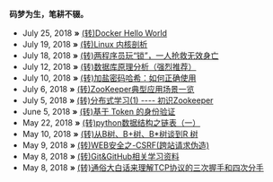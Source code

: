 **码梦为生，笔耕不辍。**

* July 25, 2018 **»** [(转)Docker Hello World](http://www.runoob.com/docker/docker-hello-world.html)
* July 19, 2018 **»** [(转)Linux 内核剖析](https://www.ibm.com/developerworks/cn/linux/l-linux-kernel/)
* July 18, 2018 **»** [(转)两程序员玩“锁”，一人抢救无效身亡](https://zhuanlan.zhihu.com/p/34510121)
* July 12, 2018 **»** [(转)数据库原理分析（强烈推荐）](://blog.csdn.net/ptsx0607/article/details/68941750)
* July 10, 2018 **»** [(转)加盐密码哈希：如何正确使用](http://blog.jobbole.com/61872/)
* July 6, 2018 **»** [(转)ZooKeeper典型应用场景一览](https://zhuanlan.zhihu.com/p/21625519)
* July 5, 2018 **»** [(转)分布式学习(1) ---- 初识Zookeeper](https://zhuanlan.zhihu.com/p/24996631)
* June 5, 2018 **»** [(转)基于 Token 的身份验证](https://ninghao.net/blog/2834)
* May 22, 2018 **»** [(转)python数据结构之链表（一）](https://www.cnblogs.com/king-ding/p/pythonchaintable.html)
* May 10, 2018 **»** [(转)从B树、B+树、B*树谈到R 树](https://blog.csdn.net/v_july_v/article/details/6530142)
* May 9, 2018 **»** [(转)WEB安全之-CSRF(跨站请求伪造)](https://www.jianshu.com/p/855395f9603b)
* May 8, 2018 **»** [(转)Git&GitHub相关学习资料](https://github.com/xirong/my-git)
* May 8, 2018 **»** [(转)通俗大白话来理解TCP协议的三次握手和四次分手](https://github.com/jawil/blog/issues/14)
